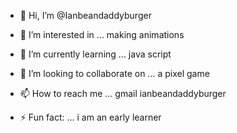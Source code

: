 - 👋 Hi, I’m @Ianbeandaddyburger
- 👀 I’m interested in ... making animations
- 🌱 I’m currently learning ... java script
- 💞️ I’m looking to collaborate on ... a pixel game
- 📫 How to reach me ... gmail ianbeandaddyburger

- ⚡ Fun fact: ... i am an early learner

<!---
Ianbeandaddyburger/Ianbeandaddyburger is a ✨ special ✨ repository because its `README.md` (this file) appears on your GitHub profile.
You can click the Preview link to take a look at your changes.
--->
